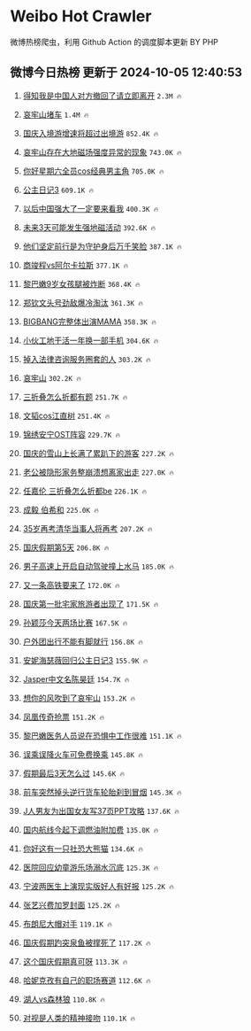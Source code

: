 # Weibo Hot Crawler 



微博热榜爬虫，利用 Github Action 的调度脚本更新 BY PHP 


## 微博今日热榜 更新于 2024-10-05 12:40:53 
1. [得知我是中国人对方撤回了请立即离开](https://s.weibo.com/weibo?q=%23%E5%BE%97%E7%9F%A5%E6%88%91%E6%98%AF%E4%B8%AD%E5%9B%BD%E4%BA%BA%E5%AF%B9%E6%96%B9%E6%92%A4%E5%9B%9E%E4%BA%86%E8%AF%B7%E7%AB%8B%E5%8D%B3%E7%A6%BB%E5%BC%80%23&t=31&band_rank=1&Refer=top) `2.3M 🔥` 

1. [哀牢山堵车](https://s.weibo.com/weibo?q=%E5%93%80%E7%89%A2%E5%B1%B1%E5%A0%B5%E8%BD%A6&t=31&band_rank=2&Refer=top) `1.4M 🔥` 

1. [国庆入境游增速将超过出境游](https://s.weibo.com/weibo?q=%23%E5%9B%BD%E5%BA%86%E5%85%A5%E5%A2%83%E6%B8%B8%E5%A2%9E%E9%80%9F%E5%B0%86%E8%B6%85%E8%BF%87%E5%87%BA%E5%A2%83%E6%B8%B8%23&t=31&band_rank=3&Refer=top) `852.4K 🔥` 

1. [哀牢山存在大地磁场强度异常的现象](https://s.weibo.com/weibo?q=%23%E5%93%80%E7%89%A2%E5%B1%B1%E5%AD%98%E5%9C%A8%E5%A4%A7%E5%9C%B0%E7%A3%81%E5%9C%BA%E5%BC%BA%E5%BA%A6%E5%BC%82%E5%B8%B8%E7%9A%84%E7%8E%B0%E8%B1%A1%23&t=31&band_rank=4&Refer=top) `743.0K 🔥` 

1. [你好星期六全员cos经典男主角](https://s.weibo.com/weibo?q=%23%E4%BD%A0%E5%A5%BD%E6%98%9F%E6%9C%9F%E5%85%AD%E5%85%A8%E5%91%98cos%E7%BB%8F%E5%85%B8%E7%94%B7%E4%B8%BB%E8%A7%92%23&t=31&band_rank=5&Refer=top) `705.0K 🔥` 

1. [公主日记3](https://s.weibo.com/weibo?q=%23%E5%85%AC%E4%B8%BB%E6%97%A5%E8%AE%B03%23&t=31&band_rank=6&Refer=top) `609.1K 🔥` 

1. [以后中国强大了一定要来看我](https://s.weibo.com/weibo?q=%23%E4%BB%A5%E5%90%8E%E4%B8%AD%E5%9B%BD%E5%BC%BA%E5%A4%A7%E4%BA%86%E4%B8%80%E5%AE%9A%E8%A6%81%E6%9D%A5%E7%9C%8B%E6%88%91%23&t=31&band_rank=7&Refer=top) `400.3K 🔥` 

1. [未来3天可能发生强地磁活动](https://s.weibo.com/weibo?q=%23%E6%9C%AA%E6%9D%A53%E5%A4%A9%E5%8F%AF%E8%83%BD%E5%8F%91%E7%94%9F%E5%BC%BA%E5%9C%B0%E7%A3%81%E6%B4%BB%E5%8A%A8%23&t=31&band_rank=8&Refer=top) `392.6K 🔥` 

1. [他们坚定前行是为守护身后万千笑脸](https://s.weibo.com/weibo?q=%23%E4%BB%96%E4%BB%AC%E5%9D%9A%E5%AE%9A%E5%89%8D%E8%A1%8C%E6%98%AF%E4%B8%BA%E5%AE%88%E6%8A%A4%E8%BA%AB%E5%90%8E%E4%B8%87%E5%8D%83%E7%AC%91%E8%84%B8%23&t=31&band_rank=9&Refer=top) `387.1K 🔥` 

1. [商竣程vs阿尔卡拉斯](https://s.weibo.com/weibo?q=%23%E5%95%86%E7%AB%A3%E7%A8%8Bvs%E9%98%BF%E5%B0%94%E5%8D%A1%E6%8B%89%E6%96%AF%23&t=31&band_rank=10&Refer=top) `377.1K 🔥` 

1. [黎巴嫩9岁女孩腿被炸断](https://s.weibo.com/weibo?q=%23%E9%BB%8E%E5%B7%B4%E5%AB%A99%E5%B2%81%E5%A5%B3%E5%AD%A9%E8%85%BF%E8%A2%AB%E7%82%B8%E6%96%AD%23&t=31&band_rank=11&Refer=top) `368.4K 🔥` 

1. [郑钦文头号劲敌爆冷淘汰](https://s.weibo.com/weibo?q=%23%E9%83%91%E9%92%A6%E6%96%87%E5%A4%B4%E5%8F%B7%E5%8A%B2%E6%95%8C%E7%88%86%E5%86%B7%E6%B7%98%E6%B1%B0%23&t=31&band_rank=12&Refer=top) `361.3K 🔥` 

1. [BIGBANG完整体出演MAMA](https://s.weibo.com/weibo?q=%23BIGBANG%E5%AE%8C%E6%95%B4%E4%BD%93%E5%87%BA%E6%BC%94MAMA%23&t=31&band_rank=13&Refer=top) `358.3K 🔥` 

1. [小伙工地干活一年换一部手机](https://s.weibo.com/weibo?q=%23%E5%B0%8F%E4%BC%99%E5%B7%A5%E5%9C%B0%E5%B9%B2%E6%B4%BB%E4%B8%80%E5%B9%B4%E6%8D%A2%E4%B8%80%E9%83%A8%E6%89%8B%E6%9C%BA%23&t=31&band_rank=14&Refer=top) `304.6K 🔥` 

1. [掉入法律咨询服务圈套的人](https://s.weibo.com/weibo?q=%23%E6%8E%89%E5%85%A5%E6%B3%95%E5%BE%8B%E5%92%A8%E8%AF%A2%E6%9C%8D%E5%8A%A1%E5%9C%88%E5%A5%97%E7%9A%84%E4%BA%BA%23&t=31&band_rank=15&Refer=top) `303.2K 🔥` 

1. [哀牢山](https://s.weibo.com/weibo?q=%E5%93%80%E7%89%A2%E5%B1%B1&t=31&band_rank=16&Refer=top) `302.2K 🔥` 

1. [三折叠怎么折都有题](https://s.weibo.com/weibo?q=%23%E4%B8%89%E6%8A%98%E5%8F%A0%E6%80%8E%E4%B9%88%E6%8A%98%E9%83%BD%E6%9C%89%E9%A2%98%23&t=31&band_rank=17&Refer=top) `251.7K 🔥` 

1. [文韬cos江直树](https://s.weibo.com/weibo?q=%23%E6%96%87%E9%9F%ACcos%E6%B1%9F%E7%9B%B4%E6%A0%91%23&t=31&band_rank=18&Refer=top) `251.4K 🔥` 

1. [锦绣安宁OST阵容](https://s.weibo.com/weibo?q=%23%E9%94%A6%E7%BB%A3%E5%AE%89%E5%AE%81OST%E9%98%B5%E5%AE%B9%23&t=31&band_rank=19&Refer=top) `229.7K 🔥` 

1. [国庆的雪山上长满了累趴下的游客](https://s.weibo.com/weibo?q=%23%E5%9B%BD%E5%BA%86%E7%9A%84%E9%9B%AA%E5%B1%B1%E4%B8%8A%E9%95%BF%E6%BB%A1%E4%BA%86%E7%B4%AF%E8%B6%B4%E4%B8%8B%E7%9A%84%E6%B8%B8%E5%AE%A2%23&t=31&band_rank=20&Refer=top) `227.2K 🔥` 

1. [老公被隐形家务整崩溃想离家出走](https://s.weibo.com/weibo?q=%23%E8%80%81%E5%85%AC%E8%A2%AB%E9%9A%90%E5%BD%A2%E5%AE%B6%E5%8A%A1%E6%95%B4%E5%B4%A9%E6%BA%83%E6%83%B3%E7%A6%BB%E5%AE%B6%E5%87%BA%E8%B5%B0%23&t=31&band_rank=21&Refer=top) `227.0K 🔥` 

1. [任嘉伦 三折叠怎么折都be](https://s.weibo.com/weibo?q=%E4%BB%BB%E5%98%89%E4%BC%A6%20%E4%B8%89%E6%8A%98%E5%8F%A0%E6%80%8E%E4%B9%88%E6%8A%98%E9%83%BDbe&t=31&band_rank=22&Refer=top) `226.1K 🔥` 

1. [成毅 伯希和](https://s.weibo.com/weibo?q=%E6%88%90%E6%AF%85%20%E4%BC%AF%E5%B8%8C%E5%92%8C&t=31&band_rank=23&Refer=top) `225.0K 🔥` 

1. [35岁再考清华当事人将再考](https://s.weibo.com/weibo?q=%2335%E5%B2%81%E5%86%8D%E8%80%83%E6%B8%85%E5%8D%8E%E5%BD%93%E4%BA%8B%E4%BA%BA%E5%B0%86%E5%86%8D%E8%80%83%23&t=31&band_rank=24&Refer=top) `207.2K 🔥` 

1. [国庆假期第5天](https://s.weibo.com/weibo?q=%23%E5%9B%BD%E5%BA%86%E5%81%87%E6%9C%9F%E7%AC%AC5%E5%A4%A9%23&t=31&band_rank=25&Refer=top) `206.8K 🔥` 

1. [男子高速上开启自动驾驶撞上水马](https://s.weibo.com/weibo?q=%23%E7%94%B7%E5%AD%90%E9%AB%98%E9%80%9F%E4%B8%8A%E5%BC%80%E5%90%AF%E8%87%AA%E5%8A%A8%E9%A9%BE%E9%A9%B6%E6%92%9E%E4%B8%8A%E6%B0%B4%E9%A9%AC%23&t=31&band_rank=26&Refer=top) `185.0K 🔥` 

1. [又一条高铁要来了](https://s.weibo.com/weibo?q=%23%E5%8F%88%E4%B8%80%E6%9D%A1%E9%AB%98%E9%93%81%E8%A6%81%E6%9D%A5%E4%BA%86%23&t=31&band_rank=27&Refer=top) `172.0K 🔥` 

1. [国庆第一批宅家旅游者出现了](https://s.weibo.com/weibo?q=%23%E5%9B%BD%E5%BA%86%E7%AC%AC%E4%B8%80%E6%89%B9%E5%AE%85%E5%AE%B6%E6%97%85%E6%B8%B8%E8%80%85%E5%87%BA%E7%8E%B0%E4%BA%86%23&t=31&band_rank=28&Refer=top) `171.5K 🔥` 

1. [孙颖莎今天两场比赛](https://s.weibo.com/weibo?q=%23%E5%AD%99%E9%A2%96%E8%8E%8E%E4%BB%8A%E5%A4%A9%E4%B8%A4%E5%9C%BA%E6%AF%94%E8%B5%9B%23&t=31&band_rank=29&Refer=top) `167.5K 🔥` 

1. [户外团出行不能有脚就行](https://s.weibo.com/weibo?q=%23%E6%88%B7%E5%A4%96%E5%9B%A2%E5%87%BA%E8%A1%8C%E4%B8%8D%E8%83%BD%E6%9C%89%E8%84%9A%E5%B0%B1%E8%A1%8C%23&t=31&band_rank=30&Refer=top) `156.8K 🔥` 

1. [安妮海瑟薇回归公主日记3](https://s.weibo.com/weibo?q=%23%E5%AE%89%E5%A6%AE%E6%B5%B7%E7%91%9F%E8%96%87%E5%9B%9E%E5%BD%92%E5%85%AC%E4%B8%BB%E6%97%A5%E8%AE%B03%23&t=31&band_rank=31&Refer=top) `155.9K 🔥` 

1. [Jasper中文名陈昊廷](https://s.weibo.com/weibo?q=%23Jasper%E4%B8%AD%E6%96%87%E5%90%8D%E9%99%88%E6%98%8A%E5%BB%B7%23&t=31&band_rank=32&Refer=top) `154.7K 🔥` 

1. [想你的风吹到了哀牢山](https://s.weibo.com/weibo?q=%23%E6%83%B3%E4%BD%A0%E7%9A%84%E9%A3%8E%E5%90%B9%E5%88%B0%E4%BA%86%E5%93%80%E7%89%A2%E5%B1%B1%23&t=31&band_rank=33&Refer=top) `153.2K 🔥` 

1. [凤凰传奇抢票](https://s.weibo.com/weibo?q=%E5%87%A4%E5%87%B0%E4%BC%A0%E5%A5%87%E6%8A%A2%E7%A5%A8&t=31&band_rank=34&Refer=top) `151.2K 🔥` 

1. [黎巴嫩医务人员说在恐惧中工作很难](https://s.weibo.com/weibo?q=%23%E9%BB%8E%E5%B7%B4%E5%AB%A9%E5%8C%BB%E5%8A%A1%E4%BA%BA%E5%91%98%E8%AF%B4%E5%9C%A8%E6%81%90%E6%83%A7%E4%B8%AD%E5%B7%A5%E4%BD%9C%E5%BE%88%E9%9A%BE%23&t=31&band_rank=35&Refer=top) `151.1K 🔥` 

1. [误乘误降火车可免费换乘](https://s.weibo.com/weibo?q=%23%E8%AF%AF%E4%B9%98%E8%AF%AF%E9%99%8D%E7%81%AB%E8%BD%A6%E5%8F%AF%E5%85%8D%E8%B4%B9%E6%8D%A2%E4%B9%98%23&t=31&band_rank=36&Refer=top) `145.8K 🔥` 

1. [假期最后3天怎么过](https://s.weibo.com/weibo?q=%23%E5%81%87%E6%9C%9F%E6%9C%80%E5%90%8E3%E5%A4%A9%E6%80%8E%E4%B9%88%E8%BF%87%23&t=31&band_rank=37&Refer=top) `145.6K 🔥` 

1. [前车突然掉头逆行货车轮胎刹到冒烟](https://s.weibo.com/weibo?q=%23%E5%89%8D%E8%BD%A6%E7%AA%81%E7%84%B6%E6%8E%89%E5%A4%B4%E9%80%86%E8%A1%8C%E8%B4%A7%E8%BD%A6%E8%BD%AE%E8%83%8E%E5%88%B9%E5%88%B0%E5%86%92%E7%83%9F%23&t=31&band_rank=38&Refer=top) `145.3K 🔥` 

1. [J人男友为出国女友写37页PPT攻略](https://s.weibo.com/weibo?q=%23J%E4%BA%BA%E7%94%B7%E5%8F%8B%E4%B8%BA%E5%87%BA%E5%9B%BD%E5%A5%B3%E5%8F%8B%E5%86%9937%E9%A1%B5PPT%E6%94%BB%E7%95%A5%23&t=31&band_rank=39&Refer=top) `137.6K 🔥` 

1. [国内航线今起下调燃油附加费](https://s.weibo.com/weibo?q=%23%E5%9B%BD%E5%86%85%E8%88%AA%E7%BA%BF%E4%BB%8A%E8%B5%B7%E4%B8%8B%E8%B0%83%E7%87%83%E6%B2%B9%E9%99%84%E5%8A%A0%E8%B4%B9%23&t=31&band_rank=40&Refer=top) `135.0K 🔥` 

1. [你好这有一只社恐大熊猫](https://s.weibo.com/weibo?q=%23%E4%BD%A0%E5%A5%BD%E8%BF%99%E6%9C%89%E4%B8%80%E5%8F%AA%E7%A4%BE%E6%81%90%E5%A4%A7%E7%86%8A%E7%8C%AB%23&t=31&band_rank=41&Refer=top) `134.6K 🔥` 

1. [医院回应幼童游乐场溺水沉底](https://s.weibo.com/weibo?q=%23%E5%8C%BB%E9%99%A2%E5%9B%9E%E5%BA%94%E5%B9%BC%E7%AB%A5%E6%B8%B8%E4%B9%90%E5%9C%BA%E6%BA%BA%E6%B0%B4%E6%B2%89%E5%BA%95%23&t=31&band_rank=42&Refer=top) `125.3K 🔥` 

1. [宁波两医生上演现实版好人有好报](https://s.weibo.com/weibo?q=%23%E5%AE%81%E6%B3%A2%E4%B8%A4%E5%8C%BB%E7%94%9F%E4%B8%8A%E6%BC%94%E7%8E%B0%E5%AE%9E%E7%89%88%E5%A5%BD%E4%BA%BA%E6%9C%89%E5%A5%BD%E6%8A%A5%23&t=31&band_rank=43&Refer=top) `125.2K 🔥` 

1. [张艺兴费加罗封面](https://s.weibo.com/weibo?q=%E5%BC%A0%E8%89%BA%E5%85%B4%E8%B4%B9%E5%8A%A0%E7%BD%97%E5%B0%81%E9%9D%A2&t=31&band_rank=44&Refer=top) `125.2K 🔥` 

1. [布朗尼大帽对手](https://s.weibo.com/weibo?q=%23%E5%B8%83%E6%9C%97%E5%B0%BC%E5%A4%A7%E5%B8%BD%E5%AF%B9%E6%89%8B%23&t=31&band_rank=45&Refer=top) `119.1K 🔥` 

1. [国庆假期趵突泉鱼被撑死了](https://s.weibo.com/weibo?q=%23%E5%9B%BD%E5%BA%86%E5%81%87%E6%9C%9F%E8%B6%B5%E7%AA%81%E6%B3%89%E9%B1%BC%E8%A2%AB%E6%92%91%E6%AD%BB%E4%BA%86%23&t=31&band_rank=46&Refer=top) `117.2K 🔥` 

1. [这个国庆假期真可呀](https://s.weibo.com/weibo?q=%23%E8%BF%99%E4%B8%AA%E5%9B%BD%E5%BA%86%E5%81%87%E6%9C%9F%E7%9C%9F%E5%8F%AF%E5%91%80%23&t=31&band_rank=47&Refer=top) `113.3K 🔥` 

1. [哈妮克孜有自己的职场赛道](https://s.weibo.com/weibo?q=%E5%93%88%E5%A6%AE%E5%85%8B%E5%AD%9C%E6%9C%89%E8%87%AA%E5%B7%B1%E7%9A%84%E8%81%8C%E5%9C%BA%E8%B5%9B%E9%81%93&t=31&band_rank=48&Refer=top) `112.6K 🔥` 

1. [湖人vs森林狼](https://s.weibo.com/weibo?q=%23%E6%B9%96%E4%BA%BAvs%E6%A3%AE%E6%9E%97%E7%8B%BC%23&t=31&band_rank=49&Refer=top) `110.8K 🔥` 

1. [对视是人类的精神接吻](https://s.weibo.com/weibo?q=%E5%AF%B9%E8%A7%86%E6%98%AF%E4%BA%BA%E7%B1%BB%E7%9A%84%E7%B2%BE%E7%A5%9E%E6%8E%A5%E5%90%BB&t=31&band_rank=50&Refer=top) `110.1K 🔥` 

